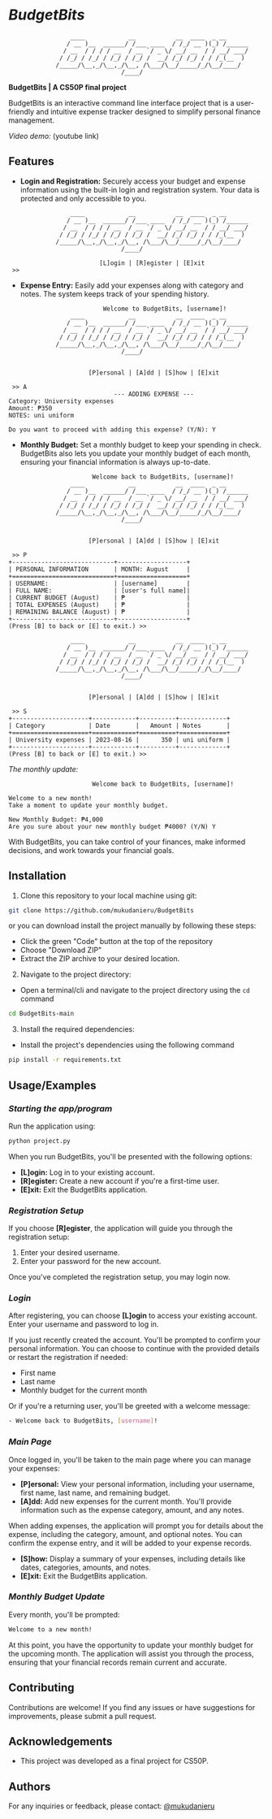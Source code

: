 # **_BudgetBits_**

```
                 ____            __           __  ____  _ __
                / __ )__  ______/ /___ ____  / /_/ __ )(_) /______
               / __  / / / / __  / __ `/ _ \/ __/ __  / / __/ ___/
              / /_/ / /_/ / /_/ / /_/ /  __/ /_/ /_/ / / /_(__  )
             /_____/\__,_/\__,_/\__, /\___/\__/_____/_/\__/____/
                               /____/
```

**BudgetBits | A CS50P final project**

BudgetBits is an interactive command line interface project that is a user-friendly and intuitive expense tracker designed to simplify personal finance management.

_Video demo:_ (youtube link)

## Features

- **Login and Registration:** Securely access your budget and expense information using the built-in login and registration system. Your data is protected and only accessible to you.

```
                 ____            __           __  ____  _ __
                / __ )__  ______/ /___ ____  / /_/ __ )(_) /______
               / __  / / / / __  / __ `/ _ \/ __/ __  / / __/ ___/
              / /_/ / /_/ / /_/ / /_/ /  __/ /_/ /_/ / / /_(__  )
             /_____/\__,_/\__,_/\__, /\___/\__/_____/_/\__/____/
                               /____/

                         [L]ogin | [R]egister | [E]xit
 >>
```

- **Expense Entry:** Easily add your expenses along with category and notes. The system keeps track of your spending history.

```
                          Welcome to BudgetBits, [username]!
                 ____            __           __  ____  _ __
                / __ )__  ______/ /___ ____  / /_/ __ )(_) /______
               / __  / / / / __  / __ `/ _ \/ __/ __  / / __/ ___/
              / /_/ / /_/ / /_/ / /_/ /  __/ /_/ /_/ / / /_(__  )
             /_____/\__,_/\__,_/\__, /\___/\__/_____/_/\__/____/
                               /____/


                      [P]ersonal | [A]dd | [S]how | [E]xit

 >> A
                             --- ADDING EXPENSE ---
Category: University expenses
Amount: ₱350
NOTES: uni uniform

Do you want to proceed with adding this expense? (Y/N): Y
```

- **Monthly Budget:** Set a monthly budget to keep your spending in check. BudgetBits also lets you update your monthly budget of each month, ensuring your financial information is always up-to-date.

```
                       Welcome back to BudgetBits, [username]!
                 ____            __           __  ____  _ __
                / __ )__  ______/ /___ ____  / /_/ __ )(_) /______
               / __  / / / / __  / __ `/ _ \/ __/ __  / / __/ ___/
              / /_/ / /_/ / /_/ / /_/ /  __/ /_/ /_/ / / /_(__  )
             /_____/\__,_/\__,_/\__, /\___/\__/_____/_/\__/____/
                               /____/


                      [P]ersonal | [A]dd | [S]how | [E]xit

 >> P
+----------------------------+-------------------+
| PERSONAL INFORMATION       | MONTH: August     |
+============================+===================+
| USERNAME:                  | [username]        |
| FULL NAME:                 | [user's full name]|
| CURRENT BUDGET (August)    | ₱                 |
| TOTAL EXPENSES (August)    | ₱                 |
| REMAINING BALANCE (August) | ₱                 |
+----------------------------+-------------------+
(Press [B] to back or [E] to exit.) >>
```

```
                 ____            __           __  ____  _ __
                / __ )__  ______/ /___ ____  / /_/ __ )(_) /______
               / __  / / / / __  / __ `/ _ \/ __/ __  / / __/ ___/
              / /_/ / /_/ / /_/ / /_/ /  __/ /_/ /_/ / / /_(__  )
             /_____/\__,_/\__,_/\__, /\___/\__/_____/_/\__/____/
                               /____/


                      [P]ersonal | [A]dd | [S]how | [E]xit

 >> S
+---------------------+------------+----------+-------------+
| Category            | Date       |   Amount | Notes       |
+=====================+============+==========+=============+
| University expenses | 2023-08-16 |      350 | uni uniform |
+---------------------+------------+----------+-------------+
(Press [B] to back or [E] to exit.) >>
```

_The monthly update:_

```
                       Welcome back to BudgetBits, [username]!

Welcome to a new month!
Take a moment to update your monthly budget.

New Monthly Budget: ₱4,000
Are you sure about your new monthly budget ₱4000? (Y/N) Y
```

With BudgetBits, you can take control of your finances, make informed decisions, and work towards your financial goals.

## Installation

1. Clone this repository to your local machine using git:

```bash
git clone https://github.com/mukudanieru/BudgetBits
```

or you can download install the project manually by following these steps:

- Click the green "Code" button at the top of the repository
- Choose "Download ZIP"
- Extract the ZIP archive to your desired location.

2. Navigate to the project directory:

- Open a terminal/cli and navigate to the project directory using the `cd` command

```bash
cd BudgetBits-main
```

3. Install the required dependencies:

- Install the project's dependencies using the following command

```bash
pip install -r requirements.txt
```

## Usage/Examples

### _Starting the app/program_

Run the application using:

```bash
python project.py
```

When you run BudgetBits, you'll be presented with the following options:

- **[L]ogin:** Log in to your existing account.
- **[R]egister:** Create a new account if you're a first-time user.
- **[E]xit:** Exit the BudgetBits application.

### _Registration Setup_

If you choose **[R]egister**, the application will guide you through the registration setup:

1. Enter your desired username.
2. Enter your password for the new account.

Once you've completed the registration setup, you may login now.

### _Login_

After registering, you can choose **[L]ogin** to access your existing account. Enter your username and password to log in.

If you just recently created the account. You'll be prompted to confirm your personal information. You can choose to continue with the provided details or restart the registration if needed:

- First name
- Last name
- Monthly budget for the current month


Or if you're a returning user, you'll be greeted with a welcome message:

```bash
- Welcome back to BudgetBits, [username]!
```

### _Main Page_

Once logged in, you'll be taken to the main page where you can manage your expenses:

- **[P]ersonal:** View your personal information, including your username, first name, last name, and remaining budget.
- **[A]dd:** Add new expenses for the current month. You'll provide information such as the expense category, amount, and any notes.

When adding expenses, the application will prompt you for details about the expense, including the category, amount, and optional notes. You can confirm the expense entry, and it will be added to your expense records.

- **[S]how:** Display a summary of your expenses, including details like dates, categories, amounts, and notes.
- **[E]xit:** Exit the BudgetBits application.

### _Monthly Budget Update_

Every month, you'll be prompted:

```bash
Welcome to a new month!
```

At this point, you have the opportunity to update your monthly budget for the upcoming month. The application will assist you through the process, ensuring that your financial records remain current and accurate.

## Contributing

Contributions are welcome! If you find any issues or have suggestions for improvements, please submit a pull request.

## Acknowledgements

- This project was developed as a final project for CS50P.

## Authors

For any inquiries or feedback, please contact: [@mukudanieru](https://github.com/mukudanieru)
